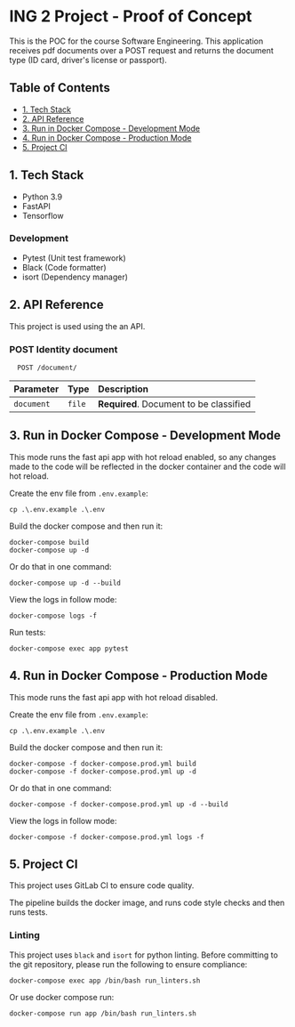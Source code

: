 # ING 2 Project - Proof of Concept

This is the POC for the course Software Engineering. This application receives pdf documents over a POST request and returns the document type (ID card, driver's license or passport).

## Table of Contents

* [1. Tech Stack](#1-tech-stack)
* [2. API Reference](#2-api-reference)
* [3. Run in Docker Compose - Development Mode](#3-run-in-docker-compose---development-mode)
* [4. Run in Docker Compose - Production Mode](#4-run-in-docker-compose---production-mode)
* [5. Project CI](#5-project-ci)

## 1. Tech Stack

- Python 3.9
- FastAPI
- Tensorflow

### Development

- Pytest (Unit test framework)
- Black (Code formatter)
- isort (Dependency manager)

## 2. API Reference

This project is used using the an API.

### POST Identity document

```http
  POST /document/
```

| Parameter  | Type   | Description                              |
| :--------- | :----- | :--------------------------------------- |
| `document` | `file` | **Required**. Document to be classified |

## 3. Run in Docker Compose - Development Mode

This mode runs the fast api app with hot reload enabled, so any changes made to the code will be reflected in the docker container and the code will hot reload.

Create the env file from `.env.example`:

```terminal
cp .\.env.example .\.env
```

Build the docker compose and then run it:

```terminal
docker-compose build
docker-compose up -d
```

Or do that in one command:

```terminal
docker-compose up -d --build
```

View the logs in follow mode:

```terminal
docker-compose logs -f
```

Run tests:

```terminal
docker-compose exec app pytest
```

## 4. Run in Docker Compose - Production Mode

This mode runs the fast api app with hot reload disabled.

Create the env file from `.env.example`:

```terminal
cp .\.env.example .\.env
```

Build the docker compose and then run it:

```terminal
docker-compose -f docker-compose.prod.yml build
docker-compose -f docker-compose.prod.yml up -d
```

Or do that in one command:

```terminal
docker-compose -f docker-compose.prod.yml up -d --build
```

View the logs in follow mode:

```terminal
docker-compose -f docker-compose.prod.yml logs -f
```

## 5. Project CI

This project uses GitLab CI to ensure code quality.

The pipeline builds the docker image, and runs code style checks and then runs tests.

### Linting

This project uses `black` and `isort` for python linting. Before committing to the git repository, please run the following to ensure compliance:

```terminal
docker-compose exec app /bin/bash run_linters.sh
```

Or use docker compose run:

```terminal
docker-compose run app /bin/bash run_linters.sh
```
